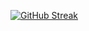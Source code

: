 [![GitHub Streak](https://streak-stats.demolab.com/?user=0XEvmLuna&theme=dark)](https://git.io/streak-stats)
